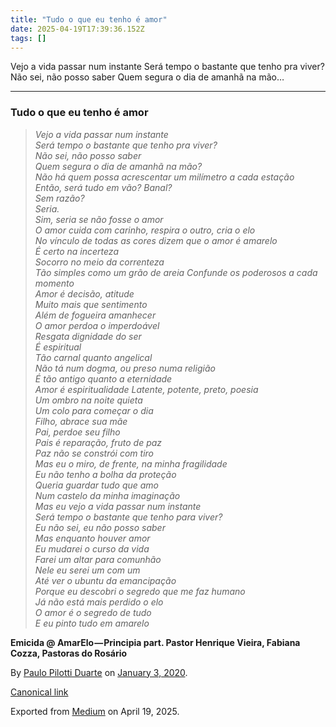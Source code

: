 ```yaml
---
title: "Tudo o que eu tenho é amor"
date: 2025-04-19T17:39:36.152Z
tags: []
---
```


Vejo a vida passar num instante Será tempo o bastante que tenho pra viver? Não sei, não posso saber Quem segura o dia de amanhã na mão…

* * *

### Tudo o que eu tenho é amor

> _Vejo a vida passar num instante  
> Será tempo o bastante que tenho pra viver?  
> Não sei, não posso saber  
> Quem segura o dia de amanhã na mão?  
> Não há quem possa acrescentar um milímetro a cada estação  
> Então, será tudo em vão? Banal?  
> Sem razão?  
> Seria.  
> Sim, seria se não fosse o amor  
> O amor cuida com carinho, respira o outro, cria o elo  
> No vínculo de todas as cores dizem que o amor é amarelo  
> É certo na incerteza  
> Socorro no meio da correnteza  
> Tão simples como um grão de areia Confunde os poderosos a cada momento  
> Amor é decisão, atitude  
> Muito mais que sentimento  
> Além de fogueira amanhecer  
> O amor perdoa o imperdoável  
> Resgata dignidade do ser  
> É espiritual  
> Tão carnal quanto angelical  
> Não tá num dogma, ou preso numa religião  
> É tão antigo quanto a eternidade  
> Amor é espiritualidade Latente, potente, preto, poesia  
> Um ombro na noite quieta  
> Um colo para começar o dia  
> Filho, abrace sua mãe  
> Pai, perdoe seu filho  
> Pais é reparação, fruto de paz  
> Paz não se constrói com tiro  
> Mas eu o miro, de frente, na minha fragilidade  
> Eu não tenho a bolha da proteção  
> Queria guardar tudo que amo  
> Num castelo da minha imaginação  
> Mas eu vejo a vida passar num instante  
> Será tempo o bastante que tenho para viver?  
> Eu não sei, eu não posso saber  
> Mas enquanto houver amor  
> Eu mudarei o curso da vida  
> Farei um altar para comunhão  
> Nele eu serei um com um  
> Até ver o ubuntu da emancipação  
> Porque eu descobri o segredo que me faz humano  
> Já não está mais perdido o elo  
> O amor é o segredo de tudo  
> E eu pinto tudo em amarelo_

**Emicida @ AmarElo — Principia part. Pastor Henrique Vieira, Fabiana Cozza, Pastoras do Rosário**

By [Paulo Pilotti Duarte](https://medium.com/@paulopilotti) on [January 3, 2020](https://medium.com/p/771f9b65c79a).

[Canonical link](https://medium.com/@paulopilotti/tudo-o-que-eu-tenho-%C3%A9-amor-771f9b65c79a)

Exported from [Medium](https://medium.com) on April 19, 2025.